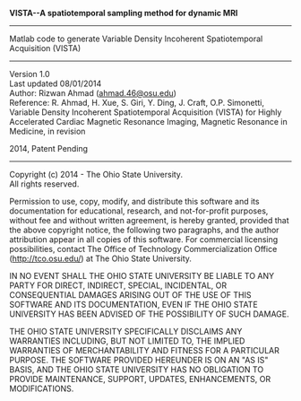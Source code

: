 <b> VISTA--A spatiotemporal sampling method for dynamic MRI </b>
<hr>

Matlab code to generate Variable Density Incoherent Spatiotemporal 
Acquisition (VISTA)
<hr>

Version 1.0 <br>
Last updated 08/01/2014 <br>
Author: Rizwan Ahmad (ahmad.46@osu.edu) <br>
Reference: R. Ahmad, H. Xue, S. Giri, Y. Ding, J. Craft, O.P. Simonetti, Variable Density Incoherent Spatiotemporal Acquisition (VISTA) for Highly Accelerated Cardiac Magnetic Resonance Imaging, Magnetic Resonance in Medicine, in revision <br>
 
2014, Patent Pending
<hr>


Copyright (c) 2014 - The Ohio State University. <br>
All rights reserved. <br>

Permission to use, copy, modify, and distribute this software and its
documentation for educational, research, and not-for-profit purposes,
without fee and without written agreement, is hereby granted, provided 
that the above copyright notice, the following two paragraphs, and the
author attribution appear in all copies of this software. For commercial 
licensing possibilities, contact The Office of Technology 
Commercialization Office (http://tco.osu.edu/) at The Ohio State 
University. <br>
 
IN NO EVENT SHALL THE OHIO STATE UNIVERSITY BE LIABLE TO ANY PARTY 
FOR DIRECT, INDIRECT, SPECIAL, INCIDENTAL, OR CONSEQUENTIAL DAMAGES 
ARISING OUT OF THE USE OF THIS SOFTWARE AND ITS DOCUMENTATION, EVEN IF 
THE OHIO STATE UNIVERSITY HAS BEEN ADVISED OF THE POSSIBILITY OF SUCH 
DAMAGE. <br>

THE OHIO STATE UNIVERSITY SPECIFICALLY DISCLAIMS ANY WARRANTIES INCLUDING, 
BUT NOT LIMITED TO, THE IMPLIED WARRANTIES OF MERCHANTABILITY AND FITNESS 
FOR A PARTICULAR PURPOSE. THE SOFTWARE PROVIDED HEREUNDER IS ON AN "AS IS" 
BASIS, AND THE OHIO STATE UNIVERSITY HAS NO OBLIGATION TO PROVIDE 
MAINTENANCE, SUPPORT, UPDATES, ENHANCEMENTS, OR MODIFICATIONS. <br>
